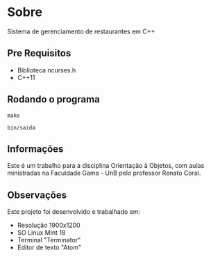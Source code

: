# Sobre
Sistema de gerenciamento de restaurantes em C++

## Pre Requisitos
* Biblioteca ncurses.h
* C++11

## Rodando o programa

```
make
```
```
bin/saida
```

## Informações
Este é um trabalho para a disciplina Orientação à Objetos, com aulas ministradas na Faculdade Gama - UnB pelo professor Renato Coral.

## Observações
Este projeto foi desenvolvido e trabalhado em:

* Resolução 1900x1200
* SO Linux Mint 18
* Terminal "Terminator"
* Editor de texto "Atom"
